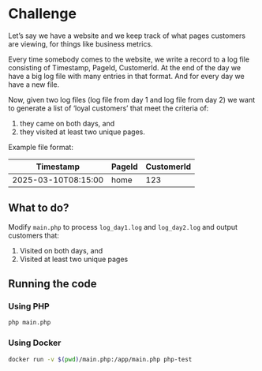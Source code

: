 # Challenge

Let’s say we have a website and we keep track of what pages customers are viewing, for things like business metrics.

Every time somebody comes to the website, we write a record to a log file consisting of Timestamp, PageId, CustomerId. At the end of the day we have a big log file with many entries in that format. And for every day we have a new file.

Now, given two log files (log file from day 1 and log file from day 2) we want to generate a list of ‘loyal customers’ that meet the criteria of: 

1. they came on both days, and 
1. they visited at least two unique pages.

Example file format:

| Timestamp | PageId | CustomerId
|-----------|--------|-----------
| 2025-03-10T08:15:00|home|123

## What to do?

Modify `main.php` to process `log_day1.log` and `log_day2.log` and output customers that:

1. Visited on both days, and
1. Visited at least two unique pages

## Running the code

### Using PHP

```bash
php main.php
```

### Using Docker

```bash
docker run -v $(pwd)/main.php:/app/main.php php-test
```